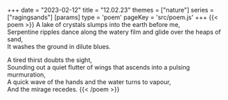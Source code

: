 +++
date = "2023-02-12"
title = "12.02.23"
themes = ["nature"]
series = ["ragingsands"]
[params]
  type = 'poem'
  pageKey = 'src/poem.js'
+++
{{< poem >}}
A lake of crystals slumps into the earth before me,  
Serpentine ripples dance along the watery film and glide over the heaps of sand,  
It washes the ground in dilute blues.  
  
A tired thirst doubts the sight,  
Sounding out a quiet flutter of wings that ascends into a pulsing murmuration,  
A quick wave of the hands and the water turns to vapour,  
And the mirage recedes.
{{< /poem >}}